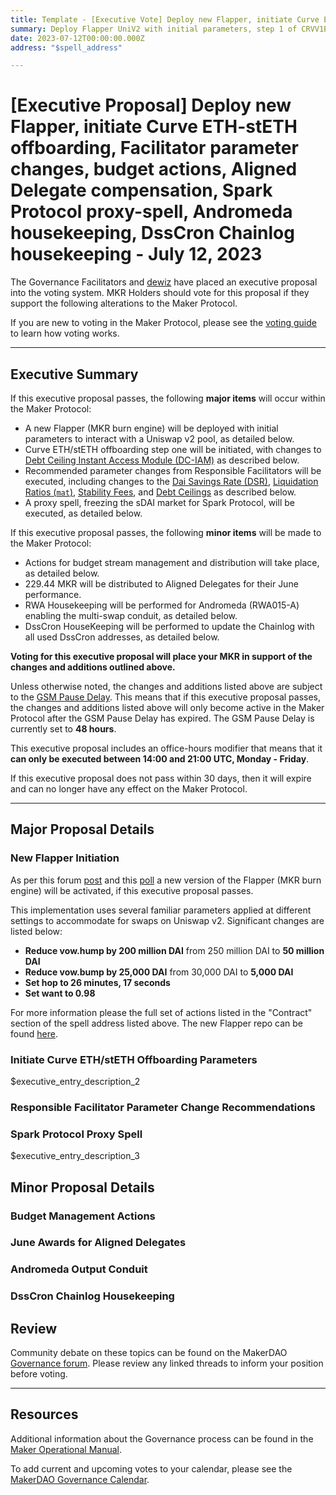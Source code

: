 ```yaml
---
title: Template - [Executive Vote] Deploy new Flapper, initiate Curve ETH-stETH offboarding, Facilitator parameter changes, budget actions, Aligned Delegate compensation, Spark Protocol proxy-spell, Andromeda housekeeping, DssCron Chainlog housekeeping - July 12, 2023
summary: Deploy Flapper UniV2 with initial parameters, step 1 of CRVV1ETHSTETH-A offboarding with initial parameters, recommended parameter changes from Responsible Facilitators, June Aligned Delegate compensation, budget implementation for Chronicle and Jetstream; MKR vesting for Development and UX and Deco Core Units, update RWA015-A output conduit, update Chainlog to sync with DssCron addresses.
date: 2023-07-12T00:00:00.000Z
address: "$spell_address"

---
```

# [Executive Proposal] Deploy new Flapper, initiate Curve ETH-stETH offboarding, Facilitator parameter changes, budget actions, Aligned Delegate compensation, Spark Protocol proxy-spell, Andromeda housekeeping, DssCron Chainlog housekeeping - July 12, 2023

The Governance Facilitators and [dewiz](https://dewiz.xyz/) have placed an executive proposal into the voting system. MKR Holders should vote for this proposal if they support the following alterations to the Maker Protocol.

If you are new to voting in the Maker Protocol, please see the [voting guide](https://manual.makerdao.com/governance/voting-in-makerdao/on-chain-governance) to learn how voting works.

---

## Executive Summary

If this executive proposal passes, the following **major items** will occur within the Maker Protocol:
- A new Flapper (MKR burn engine) will be deployed with initial parameters to interact with a Uniswap v2 pool, as detailed below.
- Curve ETH/stETH offboarding step one will be initiated, with changes to [Debt Ceiling Instant Access Module (DC-IAM)](https://manual.makerdao.com/module-index/module-dciam) as described below.
- Recommended parameter changes from Responsible Facilitators will be executed, including changes to the [Dai Savings Rate (DSR)](https://manual.makerdao.com/parameter-index/core/param-dai-savings-rate), [Liquidation Ratios (`mat`)](https://manual.makerdao.com/parameter-index/vault-risk/param-liquidation-ratio), [Stability Fees](https://manual.makerdao.com/parameter-index/vault-risk/param-stability-fee), and [Debt Ceilings](https://manual.makerdao.com/parameter-index/vault-risk/param-debt-ceiling) as described below.
- A proxy spell, freezing the sDAI market for Spark Protocol, will be executed, as detailed below.

If this executive proposal passes, the following **minor items** will be made to the Maker Protocol:
- Actions for budget stream management and distribution will take place, as detailed below.
- 229.44 MKR will be distributed to Aligned Delegates for their June performance. 
- RWA Housekeeping will be performed for Andromeda (RWA015-A) enabling the multi-swap conduit, as detailed below.
- DssCron HouseKeeping will be performed to update the Chainlog with all used DssCron addresses, as detailed below.

**Voting for this executive proposal will place your MKR in support of the changes and additions outlined above.**

Unless otherwise noted, the changes and additions listed above are subject to the [GSM Pause Delay](https://manual.makerdao.com/parameter-index/core/param-gsm-pause-delay). This means that if this executive proposal passes, the changes and additions listed above will only become active in the Maker Protocol after the GSM Pause Delay has expired. The GSM Pause Delay is currently set to **48 hours**.

This executive proposal includes an office-hours modifier that means that it **can only be executed between 14:00 and 21:00 UTC, Monday - Friday**. 

If this executive proposal does not pass within 30 days, then it will expire and can no longer have any effect on the Maker Protocol.

---

## Major Proposal Details

### New Flapper Initiation

As per this forum [post](https://forum.makerdao.com/t/project-andromeda-full-deployment/21278) and this [poll](https://forum.makerdao.com/t/introduction-of-smart-burn-engine-and-initial-parameters/21201) a new version of the Flapper (MKR burn engine) will be activated, if this executive proposal passes.

This implementation uses several familiar parameters applied at different settings to accommodate for swaps on Uniswap v2. Significant changes are listed below:
- **Reduce vow.hump by 200 million DAI** from 250 million DAI to **50 million DAI**
- **Reduce vow.bump by 25,000 DAI** from 30,000 DAI to **5,000 DAI**
- **Set hop to 26 minutes, 17 seconds**
- **Set want to 0.98**

For more information please the full set of actions listed in the "Contract" section of the spell address listed above. The new Flapper repo can be found [here](https://github.com/makerdao/dss-flappers/blob/univ2/README.md).

### Initiate Curve ETH/stETH Offboarding Parameters

$executive_entry_description_2

### Responsible Facilitator Parameter Change Recommendations

### Spark Protocol Proxy Spell

$executive_entry_description_3

## Minor Proposal Details

### Budget Management Actions

### June Awards for Aligned Delegates

### Andromeda Output Conduit

### DssCron Chainlog Housekeeping

## Review

Community debate on these topics can be found on the MakerDAO [Governance forum](https://forum.makerdao.com/). Please review any linked threads to inform your position before voting.

---

## Resources

Additional information about the Governance process can be found in the [Maker Operational Manual](https://manual.makerdao.com).

To add current and upcoming votes to your calendar, please see the [MakerDAO Governance Calendar](https://manual.makerdao.com/makerdao/calendars/governance-calendar).
